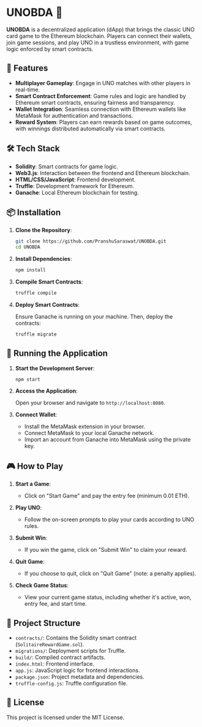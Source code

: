 # UNOBDA 🎴

**UNOBDA** is a decentralized application (dApp) that brings the classic UNO card game to the Ethereum blockchain. Players can connect their wallets, join game sessions, and play UNO in a trustless environment, with game logic enforced by smart contracts.

## 🚀 Features

- **Multiplayer Gameplay**: Engage in UNO matches with other players in real-time.
- **Smart Contract Enforcement**: Game rules and logic are handled by Ethereum smart contracts, ensuring fairness and transparency.
- **Wallet Integration**: Seamless connection with Ethereum wallets like MetaMask for authentication and transactions.
- **Reward System**: Players can earn rewards based on game outcomes, with winnings distributed automatically via smart contracts.

## 🛠️ Tech Stack

- **Solidity**: Smart contracts for game logic.
- **Web3.js**: Interaction between the frontend and Ethereum blockchain.
- **HTML/CSS/JavaScript**: Frontend development.
- **Truffle**: Development framework for Ethereum.
- **Ganache**: Local Ethereum blockchain for testing.

## 📦 Installation

1. **Clone the Repository**:

   ```bash
   git clone https://github.com/PranshuSaraswat/UNOBDA.git
   cd UNOBDA
   ```

2. **Install Dependencies**:

   ```bash
   npm install
   ```

3. **Compile Smart Contracts**:

   ```bash
   truffle compile
   ```

4. **Deploy Smart Contracts**:

   Ensure Ganache is running on your machine. Then, deploy the contracts:

   ```bash
   truffle migrate
   ```

## 🧪 Running the Application

1. **Start the Development Server**:

   ```bash
   npm start
   ```

2. **Access the Application**:

   Open your browser and navigate to `http://localhost:8080`.

3. **Connect Wallet**:

   - Install the MetaMask extension in your browser.
   - Connect MetaMask to your local Ganache network.
   - Import an account from Ganache into MetaMask using the private key.

## 🎮 How to Play

1. **Start a Game**:

   - Click on "Start Game" and pay the entry fee (minimum 0.01 ETH).

2. **Play UNO**:

   - Follow the on-screen prompts to play your cards according to UNO rules.

3. **Submit Win**:

   - If you win the game, click on "Submit Win" to claim your reward.

4. **Quit Game**:

   - If you choose to quit, click on "Quit Game" (note: a penalty applies).

5. **Check Game Status**:

   - View your current game status, including whether it's active, won, entry fee, and start time.

## 📁 Project Structure

- `contracts/`: Contains the Solidity smart contract (`SolitaireRewardGame.sol`).
- `migrations/`: Deployment scripts for Truffle.
- `build/`: Compiled contract artifacts.
- `index.html`: Frontend interface.
- `app.js`: JavaScript logic for frontend interactions.
- `package.json`: Project metadata and dependencies.
- `truffle-config.js`: Truffle configuration file.

## 📝 License

This project is licensed under the MIT License.
